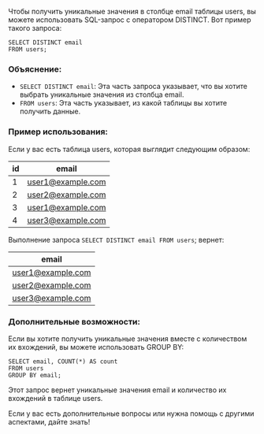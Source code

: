 Чтобы получить уникальные значения в столбце email таблицы users, вы можете использовать SQL-запрос с оператором DISTINCT. Вот пример такого запроса:

```jql
SELECT DISTINCT email
FROM users;
```


### Объяснение:

- `SELECT DISTINCT email`: Эта часть запроса указывает, что вы хотите выбрать уникальные значения из столбца email.
- `FROM users`: Эта часть указывает, из какой таблицы вы хотите получить данные.

### Пример использования:

Если у вас есть таблица users, которая выглядит следующим образом:

| id | email               |
|----|---------------------|
| 1  | user1@example.com   |
| 2  | user2@example.com   |
| 3  | user1@example.com   |
| 4  | user3@example.com   |

Выполнение запроса `SELECT DISTINCT email FROM users`; вернет:

| email               |
|---------------------|
| user1@example.com   |
| user2@example.com   |
| user3@example.com   |

### Дополнительные возможности:

Если вы хотите получить уникальные значения вместе с количеством их вхождений, вы можете использовать GROUP BY:

```jql
SELECT email, COUNT(*) AS count
FROM users
GROUP BY email;
```


Этот запрос вернет уникальные значения email и количество их вхождений в таблице users.

Если у вас есть дополнительные вопросы или нужна помощь с другими аспектами, дайте знать!